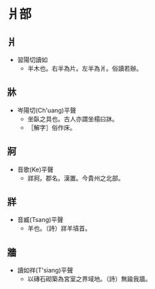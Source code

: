 # 爿部

## 爿

- 習陽切讀如
    - 半木也。右半為片。左半為爿。俗讀若辦。

## 牀

- 岑陽切(Ch'uang)平聲
    - 坐臥之具也。古人亦謂坐榻曰牀。
    - ［解字］俗作床。

## 牁

- 音歌(Ke)平聲
    - 牂牁。郡名。漢置。今貴州之北部。

## 牂

- 音臧(Tsang)平聲
    - 羊也。（詩）牂羊墳首。

## 牆

- 讀如祥(T'siang)平聲
    - 以磚石砌築為宮室之界域地。（詩）無踰我牆。

